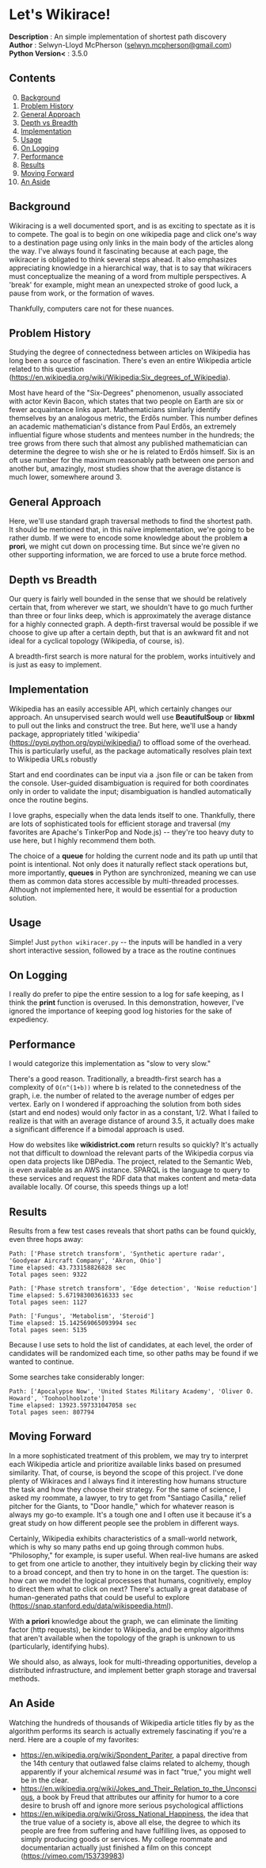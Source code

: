 # Let's Wikirace!
**Description**    : An simple implementation of shortest path discovery  
**Author**         : Selwyn-Lloyd McPherson (selwyn.mcpherson@gmail.com)     
**Python Version<** : 3.5.0  

## Contents
0. [Background](#background)
1. [Problem History](#problem_history)
2. [General Approach](#general_approach)
3. [Depth vs Breadth](#depth_vs_breadth)
4. [Implementation](#implementation)
5. [Usage](#usage)
6. [On Logging](#on_logging)
7. [Performance](#performance)
8. [Results](#results)
9. [Moving Forward](#moving_forward)
10. [An Aside](#an_aside)

<a id='background'></a>
## Background
Wikiracing is a well documented sport, and is as exciting to spectate as it is to compete. The goal is to begin on one wikipedia page and click one's way to a destination page using only links in the main body of the articles along the way.  I've always found it fascinating because at each page, the wikiracer is obligated to think several steps ahead. It also emphasizes appreciating knowledge in a hierarchical way, that is to say that wikiracers must conceptualize the meaning of a word from multiple perspectives. A 'break' for example, might mean an unexpected stroke of good luck, a pause from work, or the formation of waves.  

Thankfully, computers care not for these nuances.  

<a id='problem_history'></a>
## Problem History
Studying the degree of connectedness between articles on Wikipedia has long been a source of fascination. There's even an entire Wikipedia article related
to this question (https://en.wikipedia.org/wiki/Wikipedia:Six_degrees_of_Wikipedia).  

Most have heard of the "Six-Degrees" phenomenon, usually associated with actor Kevin Bacon, which states that two people on Earth are six or fewer acquaintance links apart. Mathematicians similarly identify themselves by an analogous metric, the Erdős number. This number defines an academic mathematician's distance from Paul Erdős, an extremely influential figure whose students and mentees number in the hundreds; the tree grows from there such that almost any published mathematician can determine the degree to wish she or he is related to Erdős himself. Six is an oft use number for the maximum reasonably path between one person and another but, amazingly, most studies show that the average distance is much lower, somewhere around 3.  

<a id='general_approach'></a>
## General Approach
Here, we'll use standard graph traversal methods to find the shortest path. It should be mentioned that, in this naïve implementation, we're going to be rather dumb. If we were to encode some knowledge about the problem __a prori__, we  might cut down on  processing time. But since we're given no other supporting information, we are forced to use a brute force method.  

<a id='depth_vs_breadth'></a>
## Depth vs Breadth 
Our query is fairly well bounded in the sense that we should be relatively certain that, from wherever we start, we shouldn't have to go much further than three or four links deep, which is approximately the average distance for a highly connected graph. A depth-first traversal would be possible if we choose to give up after a certain depth, but that is an awkward fit and not ideal for a cyclical topology (Wikipedia, of course, is).

A breadth-first search is more natural for the problem, works intuitively and is just as easy to implement.

<a id='implementation'></a>
## Implementation
Wikipedia has an easily accessible API, which certainly changes our approach. An unsupervised search would well use __BeautifulSoup__ or __libxml__ to pull out the links and construct the tree. But here, we'll use a handy package, appropriately titled 'wikipedia' (https://pypi.python.org/pypi/wikipedia/) to offload some of the overhead. This is particularly useful, as the package automatically resolves plain text to Wikipedia URLs robustly

Start and end coordinates can be input via a .json file or can be taken from the console. User-guided disambiguation is required for both coordinates only in order to validate the input; disambiguation is handled automatically once the routine begins.

I love graphs, especially when the data lends itself to one. Thankfully, there are lots of sophisticated tools for efficient storage and traversal (my favorites are Apache's TinkerPop and Node.js) -- they're too heavy duty to use here, but I highly recommend them both. 

The choice of a __queue__ for holding the current node and its path up until that point is intentional. Not only does it naturally reflect stack operations but, more importantly, __queues__ in Python are synchronized, meaning we can use them as common data stores accessible by multi-threaded processes. Although not implemented here, it would be essential for a production solution.

<a id='usage'></a>
## Usage
Simple! Just `python wikiracer.py` -- the inputs will be handled in a very short interactive session, followed by a trace as the routine continues

<a id='on_logging'></a>
## On Logging
I really do prefer to pipe the entire session to a log for safe keeping, as I think the **print** function is overused. In this demonstration, however, I've ignored the importance of keeping good log histories for the sake of expediency.

<a id='performance'></a>
## Performance
I would categorize this implementation as "slow to very slow." 

There's a good reason. Traditionally, a breadth-first search has a complexity of `O(n^(1+b))` where b is related to the connetedness of the graph, i.e. the number of related to the average number of edges per vertex. Early on I wondered if approaching the solution from both sides (start and end nodes) would only factor in as a constant, 1/2. What I failed to realize is that with an average distance of around 3.5, it actually does make a significant difference if a bimodal approach is used.

How do websites like **wikidistrict.com** return results so quickly? It's actually not that difficult to download the relevant parts of the Wikipedia corpus via open data projects like DBPedia. The project, related to the Semantic Web, is even available as an AWS instance. SPARQL is the language to query to these services and request the RDF data that makes content and meta-data available locally. Of course, this speeds things up a lot! 

<a id='results'></a>
## Results
Results from a few test cases reveals that short paths can be found quickly, even three hops away:

```
Path: ['Phase stretch transform', 'Synthetic aperture radar', 'Goodyear Aircraft Company', 'Akron, Ohio']
Time elapsed: 43.733158826828 sec
Total pages seen: 9322

Path: ['Phase stretch transform', 'Edge detection', 'Noise reduction']
Time elapsed: 5.671983003616333 sec
Total pages seen: 1127

Path: ['Fungus', 'Metabolism', 'Steroid']
Time elapsed: 15.142569065093994 sec
Total pages seen: 5135
```

Because I use sets to hold the list of candidates, at each level, the order of candidates will be randomized each time, so other paths may be found if we wanted to continue.

Some searches take considerably longer:

```
Path: ['Apocalypse Now', 'United States Military Academy', 'Oliver O. Howard', 'Toohoolhoolzote']
Time elapsed: 13923.597331047058 sec
Total pages seen: 807794
```

<a id='moving_forward'></a>
## Moving Forward
In a more sophisticated treatment of this problem, we may try to interpret each Wikipedia article and prioritize available links based on presumed similarity. That, of course, is beyond the scope of this project. I've done plenty of Wikiraces and I always find it interesting how humans structure the task and how they choose their strategy. For the same of science, I asked my roommate, a lawyer, to try to get from "Santiago Casilla," relief pitcher for the Giants, to "Door handle," which for whatever reason is always my go-to example. It's a tough one and I often use it because it's a great study on how different people see the problem in different ways. 

Certainly, Wikipedia exhibits characteristics of a small-world network, which is why so many paths end up going through common hubs. "Philosophy," for example, is super useful. When real-live humans are asked to get from one article to another, they intuitively begin by clicking their way to a broad concept, and then try to hone in on the target. The question is: how can we model the logical processes that humans, cognitively, employ to direct them what to click on next? There's actually a great database of human-generated paths that could be useful to explore (https://snap.stanford.edu/data/wikispeedia.html). 

With __a priori__ knowledge about the graph, we can eliminate the limiting factor (http requests), be kinder to Wikipedia, and be employ algorithms that aren't available when the topology of the graph is unknown to us (particularly, identifying hubs).

We should also, as always, look for multi-threading opportunities, develop a distributed infrastructure, and implement better graph storage and traversal methods.

<a id='an_aside'></a>
## An Aside
Watching the hundreds of thousands of Wikipedia article titles fly by as the algorithm performs its search is actually extremely fascinating if you're a nerd. Here are a couple of my favorites:

- https://en.wikipedia.org/wiki/Spondent_Pariter, a papal directive from the 14th century that outlawed false claims related to alchemy, though apparently if your alchemical *resumé* was in fact "true," you might well be in the clear.
- https://en.wikipedia.org/wiki/Jokes_and_Their_Relation_to_the_Unconscious, a book by Freud that attributes our affinity for humor to a core desire to brush off and ignore more serious psychological afflictions
- https://en.wikipedia.org/wiki/Gross_National_Happiness, the idea that the true value of a society is, above all else, the degree to which its people are free from suffering and have fulfilling lives, as opposed to simply producing goods or services. My college roommate and documentarian actually just finished a film on this concept (https://vimeo.com/153739983)

